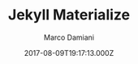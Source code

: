 ---
title: Jekyll Materialize
github: 'https://github.com/macrod68/jekyll-materialize-starter-template'
demo: 'https://jekyllmaterialize.panoramedia.it/'
author: Marco Damiani
ssg:
  - Jekyll
cms:
  - No Cms
date: 2017-08-09T19:17:13.000Z
github_branch: master
description: Jekyll Materialize Starter Theme
stale: true
---